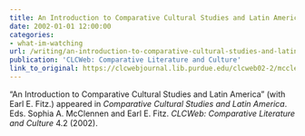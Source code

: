 ```yaml
---
title: An Introduction to Comparative Cultural Studies and Latin America
date: 2002-01-01 12:00:00
categories: 
- what-im-watching
url: /writing/an-introduction-to-comparative-cultural-studies-and-latin-america/
publication: 'CLCWeb: Comparative Literature and Culture'
link_to_original: https://clcwebjournal.lib.purdue.edu/clcweb02-2/mcclennen02.html
---
```

“An Introduction to Comparative Cultural Studies and Latin America” (with Earl E. Fitz.) appeared in <em>Comparative Cultural Studies and Latin America</em>. Eds. Sophia A. McClennen and Earl E. Fitz. <em>CLCWeb: Comparative Literature and Culture</em> 4.2 (2002).
